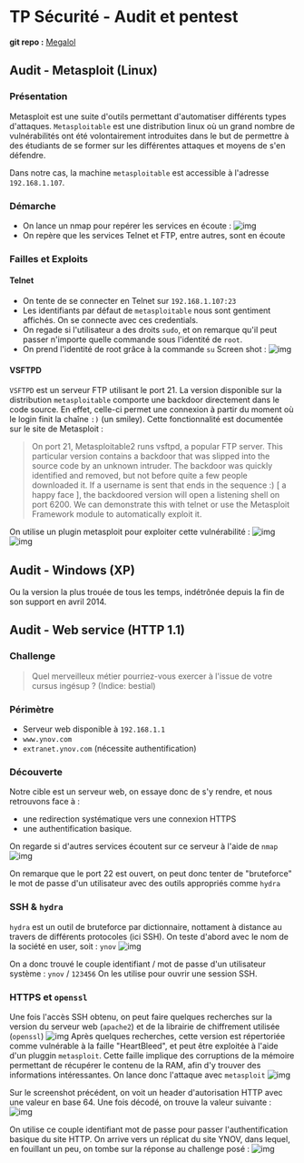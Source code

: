 # TP Sécurité - Audit et pentest
__git repo :__ [Megalol](https://github.com/Papy-Bretzel/rzo-power-rangerz/)

## Audit - Metasploit (Linux)
### Présentation

Metasploit est une suite d'outils permettant d'automatiser différents types d'attaques. `Metasploitable` est une distribution linux où un grand nombre de vulnérabilités ont été volontairement introduites dans le but de permettre à des étudiants de se former sur les différentes attaques et moyens de s'en défendre.

Dans notre cas, la machine `metasploitable` est accessible à l'adresse `192.168.1.107`.

### Démarche
* On lance un nmap pour repérer les services en écoute :
    ![img](./metasploitable-nmap.png)
* On repère que les services Telnet et FTP, entre autres, sont en écoute

### Failles et Exploits
#### Telnet
* On tente de se connecter en Telnet sur `192.168.1.107:23`
* Les identifiants par défaut de `metasploitable` nous sont gentiment affichés. On se connecte avec ces credentials.
* On regade si l'utilisateur a des droits `sudo`, et on remarque qu'il peut passer n'importe quelle commande sous l'identité de `root`.
* On prend l'identité de root grâce à la commande `su`
Screen shot :
![img](./metasploit-telnet.png)

#### VSFTPD
`VSFTPD` est un serveur FTP utilisant le port 21. La version disponible sur la distribution `metasploitable` comporte une backdoor directement dans le code source. En effet, celle-ci permet une connexion à partir du moment où le login finit la chaîne `:)` (un smiley).
Cette fonctionnalité est documentée sur le site de Metasploit :


> On port 21, Metasploitable2 runs vsftpd, a popular FTP server. This particular version contains a backdoor that was slipped into the source code by an unknown intruder. The backdoor was quickly identified and removed, but not before quite a few people downloaded it. If a username is sent that ends in the sequence :) [ a happy face ], the backdoored version will open a listening shell on port 6200. We can demonstrate this with telnet or use the Metasploit Framework module to automatically exploit it.

On utilise un plugin metasploit pour exploiter cette vulnérabilité :
![img](./metasploitable_exploit_ftp_1.PNG)
![img](./metasploitable_exploit_ftp_2.PNG)

## Audit - Windows (XP)
Ou la version la plus trouée de tous les temps, indétrônée depuis la fin de son support en avril 2014.


## Audit - Web service (HTTP 1.1)
### Challenge
> Quel merveilleux métier pourriez-vous exercer à l'issue de votre cursus ingésup ? (Indice: bestial)

### Périmètre
* Serveur web disponible à `192.168.1.1`
* `www.ynov.com`
* `extranet.ynov.com` (nécessite authentification)

### Découverte
Notre cible est un serveur web, on essaye donc de s'y rendre, et nous retrouvons face à :
* une redirection systématique vers une connexion HTTPS
* une authentification basique.

On regarde si d'autres services écoutent sur ce serveur à l'aide de `nmap`
![img](./http1.1-nmap.png)

On remarque que le port 22 est ouvert, on peut donc tenter de "bruteforce" le mot de passe d'un utilisateur avec des outils appropriés comme `hydra`

### SSH & `hydra`
`hydra` est un outil de bruteforce par dictionnaire, nottament à distance au travers de différents protocoles (ici SSH).
On teste d'abord avec le nom de la société en user, soit : `ynov`
![img](./metasexploit-ssh-hydra.png)

On a donc trouvé le couple identifiant / mot de passe d'un utilisateur système : `ynov` / `123456`
On les utilise pour ouvrir une session SSH.

### HTTPS et `openssl`

Une fois l'accès SSH obtenu, on peut faire quelques recherches sur la version du serveur web (`apache2`) et de la librairie de chiffrement utilisée (`openssl`)
![img](./version_openssl.PNG)
Après quelques recherches, cette version est répertoriée comme vulnérable à la faille "HeartBleed", et peut être exploitée à l'aide d'un pluggin `metasploit`. Cette faille implique des corruptions de la mémoire permettant de récupérer le contenu de la RAM, afin d'y trouver des informations intéressantes.
On lance donc l'attaque avec `metasploit`
![img](./HeartBleed.PNG)

Sur le screenshot précédent, on voit un header d'autorisation HTTP avec une valeur en base 64. Une fois décodé, on trouve la valeur suivante :
![img](./pass.PNG)

On utilise ce couple identifiant mot de passe pour passer l'authentification basique du site HTTP.
On arrive vers un réplicat du site YNOV, dans lequel, en fouillant un peu, on tombe sur la réponse au challenge posé :
![img](./reponse_challenge.PNG)
